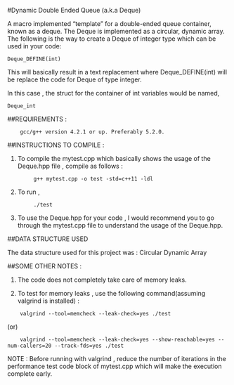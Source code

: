 #Dynamic Double Ended Queue (a.k.a Deque)

A macro implemented “template” for a double-ended queue container,
known as a deque.
The Deque is implemented as a circular, dynamic array.
The following is the way to create a Deque of integer type which can be
used in your code:

```
Deque_DEFINE(int)
```

This will basically result in a text replacement where
Deque_DEFINE(int) will be replace the code for Deque of type integer.

In this case , the struct for the container of int variables would be named, 
```
Deque_int
```

##REQUIREMENTS :
```
	gcc/g++ version 4.2.1 or up. Preferably 5.2.0.
```


##INSTRUCTIONS TO COMPILE :

1. To compile the mytest.cpp which basically shows the usage of the Deque.hpp file , compile as follows :

			g++ mytest.cpp -o test -std=c++11 -ldl

2. To run ,

		    ./test

3. To use the Deque.hpp for your code , I would recommend you to go through the mytest.cpp file to understand the 
   usage of the Deque.hpp.


##DATA STRUCTURE USED

The data structure used for this project was : Circular Dynamic Array


##SOME OTHER NOTES :

1. The code does not completely take care of memory leaks.

2. To test for memory leaks , use the following command(assuming valgrind is installed) :
```
	valgrind --tool=memcheck --leak-check=yes ./test
```
(or)
```
	valgrind --tool=memcheck --leak-check=yes --show-reachable=yes --num-callers=20 --track-fds=yes ./test
```
NOTE : 
Before running with valgrind , reduce the number of iterations in the performance test code block of mytest.cpp which 
will make the execution complete early.
